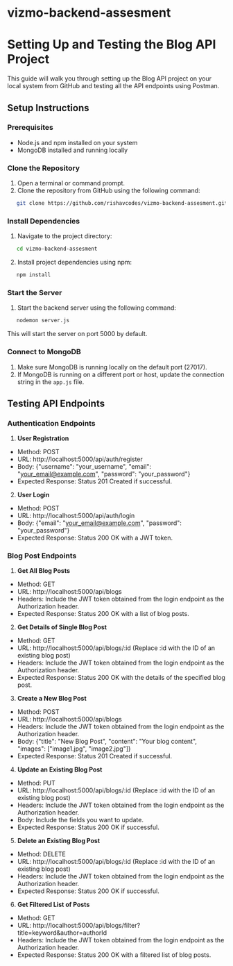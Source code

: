 # vizmo-backend-assesment

# Setting Up and Testing the Blog API Project

This guide will walk you through setting up the Blog API project on your local system from GitHub and testing all the API endpoints using Postman.

## Setup Instructions

### Prerequisites
- Node.js and npm installed on your system
- MongoDB installed and running locally

### Clone the Repository
1. Open a terminal or command prompt.
2. Clone the repository from GitHub using the following command:
```bash
   git clone https://github.com/rishavcodes/vizmo-backend-assesment.git
   ```

### Install Dependencies
1. Navigate to the project directory:
```bash
   cd vizmo-backend-assesment
   ```
2. Install project dependencies using npm:
```bash
   npm install
   ```
### Start the Server
1. Start the backend server using the following command:
```bash
   nodemon server.js
   ```
This will start the server on port 5000 by default.

### Connect to MongoDB
1. Make sure MongoDB is running locally on the default port (27017).
2. If MongoDB is running on a different port or host, update the connection string in the `app.js` file.

## Testing API Endpoints

### Authentication Endpoints
1. **User Registration**
- Method: POST
- URL: http://localhost:5000/api/auth/register
- Body: {"username": "your_username", "email": "your_email@example.com", "password": "your_password"}
- Expected Response: Status 201 Created if successful.

2. **User Login**
- Method: POST
- URL: http://localhost:5000/api/auth/login
- Body: {"email": "your_email@example.com", "password": "your_password"}
- Expected Response: Status 200 OK with a JWT token.

### Blog Post Endpoints
1. **Get All Blog Posts**
- Method: GET
- URL: http://localhost:5000/api/blogs
- Headers: Include the JWT token obtained from the login endpoint as the Authorization header.
- Expected Response: Status 200 OK with a list of blog posts.

2. **Get Details of Single Blog Post**
- Method: GET
- URL: http://localhost:5000/api/blogs/:id (Replace :id with the ID of an existing blog post)
- Headers: Include the JWT token obtained from the login endpoint as the Authorization header.
- Expected Response: Status 200 OK with the details of the specified blog post.

3. **Create a New Blog Post**
- Method: POST
- URL: http://localhost:5000/api/blogs
- Headers: Include the JWT token obtained from the login endpoint as the Authorization header.
- Body: {"title": "New Blog Post", "content": "Your blog content", "images": ["image1.jpg", "image2.jpg"]}
- Expected Response: Status 201 Created if successful.

4. **Update an Existing Blog Post**
- Method: PUT
- URL: http://localhost:5000/api/blogs/:id (Replace :id with the ID of an existing blog post)
- Headers: Include the JWT token obtained from the login endpoint as the Authorization header.
- Body: Include the fields you want to update.
- Expected Response: Status 200 OK if successful.

5. **Delete an Existing Blog Post**
- Method: DELETE
- URL: http://localhost:5000/api/blogs/:id (Replace :id with the ID of an existing blog post)
- Headers: Include the JWT token obtained from the login endpoint as the Authorization header.
- Expected Response: Status 200 OK if successful.

6. **Get Filtered List of Posts**
- Method: GET
- URL: http://localhost:5000/api/blogs/filter?title=keyword&author=authorId
- Headers: Include the JWT token obtained from the login endpoint as the Authorization header.
- Expected Response: Status 200 OK with a filtered list of blog posts.

